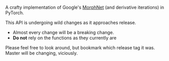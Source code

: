 A crafty implementation of Google's [MorphNet](https://arxiv.org/abs/1711.06798) (and derivative iterations) in PyTorch.

This API is undergoing wild changes as it approaches release.
* Almost every change will be a breaking change.
* __Do not__ rely on the functions as they currently are

Please feel free to look around, but bookmark which release tag it was. Master will be changing, viciously.